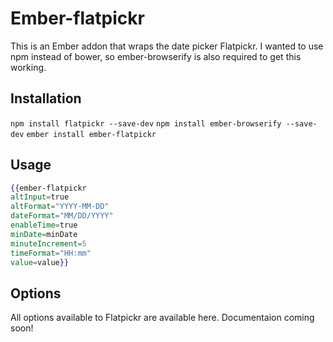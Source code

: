 # Ember-flatpickr

This is an Ember addon that wraps the date picker Flatpickr. I wanted to use npm instead of bower, so ember-browserify is also required to get this working.

## Installation

`npm install flatpickr --save-dev`
`npm install ember-browserify --save-dev`
`ember install ember-flatpickr`

## Usage

```hbs
{{ember-flatpickr
altInput=true
altFormat="YYYY-MM-DD"
dateFormat="MM/DD/YYYY"
enableTime=true
minDate=minDate
minuteIncrement=5
timeFormat="HH:mm"
value=value}}
```

## Options

All options available to Flatpickr are available here. Documentaion coming soon!
